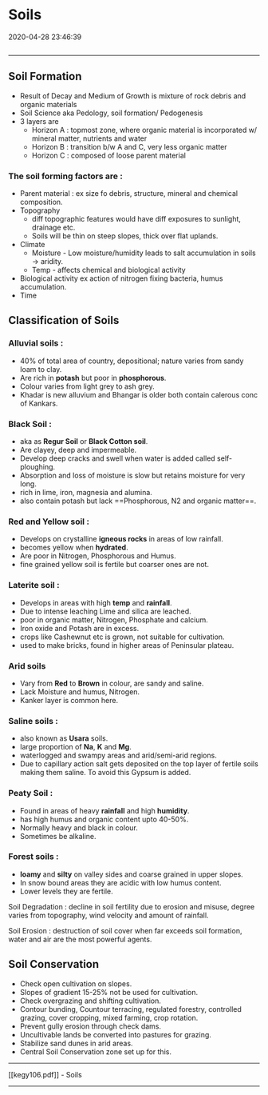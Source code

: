 # Soils 
2020-04-28 23:46:39
```toc
```
---

## Soil Formation
- Result of Decay and Medium of Growth is mixture of rock debris and organic materials
- Soil Science aka Pedology, soil formation/ Pedogenesis
- 3 layers are
	- Horizon A : topmost zone, where organic material is incorporated w/ mineral matter, nutrients and water
	- Horizon B : transition b/w A and C, very less organic matter
	- Horizon C : composed of loose parent material

### The soil forming factors are :
-   Parent material : ex size fo debris, structure, mineral and chemical composition.
-   Topography 
	- diff topographic features would have diff exposures to sunlight, drainage etc.
	- Soils will be thin on steep slopes, thick over flat uplands.
-   Climate  
	- Moisture - Low moisture/humidity leads to salt accumulation in soils -> aridity.    
	- Temp - affects chemical and biological activity
-   Biological activity ex action of nitrogen fixing bacteria, humus accumulation.
-   Time

## Classification of Soils

### Alluvial soils :
-   40% of total area of country, depositional; nature varies from sandy loam to clay.
-   Are rich in **potash** but poor in **phosphorous**.
-   Colour varies from light grey to ash grey.
-   Khadar is new alluvium and Bhangar is older both contain calerous conc of Kankars.

### Black Soil :
-   aka as **Regur Soil** or **Black Cotton soil**.
-   Are clayey, deep and impermeable.
-   Develop deep cracks and swell when water is added called self-ploughing.
-   Absorption and loss of moisture is slow but retains moisture for very long.
-   rich in lime, iron, magnesia and alumina.
-   also contain potash but lack ==Phosphorous, N2 and organic matter==.

### Red and Yellow soil :
-   Develops on crystalline **igneous rocks** in areas of low rainfall.
-   becomes yellow when **hydrated**.
-   Are poor in Nitrogen, Phosphorous and Humus.
-   fine grained yellow soil is fertile but coarser ones are not.

### Laterite soil :
-   Develops in areas with high **temp** and **rainfall**.
-   Due to intense leaching Lime and silica are leached.
-   poor in organic matter, Nitrogen, Phosphate and calcium.
-   Iron oxide and Potash are in excess.
-   crops like Cashewnut etc is grown, not suitable for cultivation.
-   used to make bricks, found in higher areas of Peninsular plateau.

### Arid soils
-   Vary from **Red** to **Brown** in colour, are sandy and saline.
-   Lack Moisture and humus, Nitrogen.
-   Kanker layer is common here.

### Saline soils :
-   also known as **Usara** soils.
-   large proportion of **Na**, **K** and **Mg**.
-   waterlogged and swampy areas and arid/semi-arid regions.
-   Due to capillary action salt gets deposited on the top layer of fertile soils making them saline. To avoid this Gypsum is added.

### Peaty Soil :

-   Found in areas of heavy **rainfall** and high **humidity**.
-   has high humus and organic content upto 40-50%.
-   Normally heavy and black in colour.
-   Sometimes be alkaline.

### Forest soils :
-   **loamy** and **silty** on valley sides and coarse grained in upper slopes.
-   In snow bound areas they are acidic with low humus content.
-   Lower levels they are fertile.

Soil Degradation : decline in soil fertility due to erosion and misuse, degree varies from topography, wind velocity and amount of rainfall.

Soil Erosion : destruction of soil cover when far exceeds soil formation, water and air are the most powerful agents.

## Soil Conservation
- Check open cultivation on slopes.
- Slopes of gradient 15-25% not be used for cultivation.
- Check overgrazing and shifting cultivation.
- Contour bunding, Countour terracing, regulated forestry, controlled grazing, cover cropping, mixed farming, crop rotation.
- Prevent gully erosion through check dams.
- Uncultivable lands be converted into pastures for grazing.
- Stabilize sand dunes in arid areas.
- Central Soil Conservation zone set up for this. 


---
[[kegy106.pdf]] - Soils 

---

